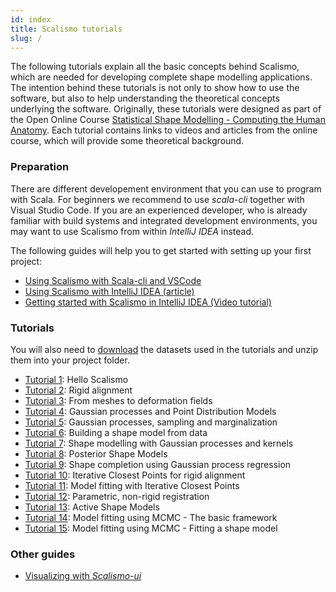 ```yaml
---
id: index
title: Scalismo tutorials
slug: /
---
```


The following tutorials explain all the basic concepts behind Scalismo, which are needed for developing complete shape modelling applications.
The intention behind these tutorials is not only to show how to use the software, but also to help understanding the theoretical concepts underlying the software.
Originally, these tutorials were designed as part of the Open Online Course [Statistical Shape Modelling - Computing the Human Anatomy](https://www.futurelearn.com/courses/statistical-shape-modelling).
Each tutorial contains links to videos and articles from the online course, which will
provide some theoretical background.

### Preparation

There are different developement environment that you can use to program with Scala. For beginners we recommend to use *scala-cli* together with Visual Studio Code. If you are an experienced developer, who is already familiar with build systems and integrated development environments, you may want to use Scalismo from within *IntelliJ IDEA* instead.

The following guides will help you to get started with setting up your first project:
* [Using Scalismo with Scala-cli and VSCode](Setup/vscode)
* [Using Scalismo with IntelliJ IDEA (article)](Setup/ide)
* [Getting started with Scalismo in IntelliJ IDEA (Video tutorial)](https://www.youtube.com/watch?v=E3br5-Yr-h8)


### Tutorials

You will also need to [download](https://drive.switch.ch/index.php/s/zOJDpqh2ZGxzJJH) the datasets used in the tutorials and unzip them into your project folder.


* [Tutorial 1](Tutorials/tutorial01): Hello Scalismo
* [Tutorial 2](Tutorials/tutorial02): Rigid alignment
* [Tutorial 3](Tutorials/tutorial03): From meshes to deformation fields
* [Tutorial 4](Tutorials/tutorial04): Gaussian processes and Point Distribution Models
* [Tutorial 5](Tutorials/tutorial05): Gaussian processes, sampling and marginalization
* [Tutorial 6](Tutorials/tutorial06): Building a shape model from data
* [Tutorial 7](Tutorials/tutorial07): Shape modelling with Gaussian processes and kernels
* [Tutorial 8](Tutorials/tutorial08): Posterior Shape Models
* [Tutorial 9](Tutorials/tutorial09): Shape completion using Gaussian process regression
* [Tutorial 10](Tutorials/tutorial10): Iterative Closest Points for rigid alignment
* [Tutorial 11](Tutorials/tutorial11): Model fitting with Iterative Closest Points
* [Tutorial 12](Tutorials/tutorial12): Parametric, non-rigid registration
* [Tutorial 13](Tutorials/tutorial13): Active Shape Models
* [Tutorial 14](Tutorials/tutorial14): Model fitting using MCMC - The basic framework
* [Tutorial 15](Tutorials/tutorial15): Model fitting using MCMC - Fitting a shape model


### Other guides

* [Visualizing with *Scalismo-ui*](scalismo-ui-introduction)